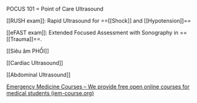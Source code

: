 
POCUS 101 = Point of Care Ultrasound

[[RUSH exam]]: Rapid Ultrasound for ==[[Shock]] and [[Hypotension]]==

[[eFAST exam]]: Extended Focused Assessment with Sonography in ==[[Trauma]]==.

[[Siêu âm PHỔI]]

[[Cardiac Ultrasound]]

[[Abdominal Ultrasound]]

[Emergency Medicine Courses – We provide free open online courses for medical students (iem-course.org)](https://iem-course.org/)